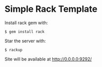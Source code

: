 Simple Rack Template
====================

Install rack gem with:

    $ gem install rack

Star the server with:

    $ rackup

Site will be available at http://0.0.0.0:9292/
